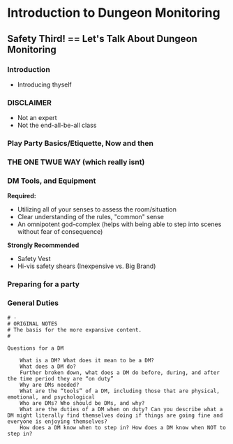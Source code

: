 # Introduction to Dungeon Monitoring
## Safety Third! == Let's Talk About Dungeon Monitoring

### Introduction
- Introducing thyself

### DISCLAIMER
- Not an expert
- Not the end-all-be-all class


### Play Party Basics/Etiquette, Now and then
### THE ONE TWUE WAY (which really isnt)

### DM Tools, and Equipment
**Required:**
- Utilizing all of your senses to assess the room/situation
- Clear understanding of the rules, "common" sense
- An omnipotent god-complex (helps with being able to step into scenes without fear of consequence)

**Strongly Recommended**
- Safety Vest
- Hi-vis safety shears (Inexpensive vs. Big Brand)

### Preparing for a party

### General Duties


```
# - 
# ORIGINAL NOTES
# The basis for the more expansive content.
# 

Questions for a DM

    What is a DM? What does it mean to be a DM?
    What does a DM do?
    Further broken down, what does a DM do before, during, and after the time period they are “on duty”
    Why are DMs needed?
    What are the “tools” of a DM, including those that are physical, emotional, and psychological
    Who are DMs? Who should be DMs, and why?
    What are the duties of a DM when on duty? Can you describe what a DM might literally find themselves doing if things are going fine and everyone is enjoying themselves?
    How does a DM know when to step in? How does a DM know when NOT to step in?
```
